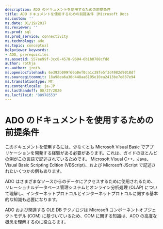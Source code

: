 ```yaml
---
description: ADO のドキュメントを使用するための前提条件
title: ADO ドキュメントを使用するための前提条件 |Microsoft Docs
ms.custom: ''
ms.date: 01/19/2017
ms.reviewer: ''
ms.prod: sql
ms.prod_service: connectivity
ms.technology: ado
ms.topic: conceptual
helpviewer_keywords:
- ADO, prerequisites
ms.assetid: 557ee99f-3cc8-4578-9694-6b1b0788cfdd
author: rothja
ms.author: jroth
ms.openlocfilehash: 6e392b099f66b0ef0ca1c38fe5f3d4982d9018df
ms.sourcegitcommit: 18a98ea6a30d448aa6195e10ea2413be7e837e94
ms.translationtype: MT
ms.contentlocale: ja-JP
ms.lasthandoff: 08/27/2020
ms.locfileid: "88978553"
---
```

# <a name="prerequisites-for-using-the-ado-documentation"></a>ADO のドキュメントを使用するための前提条件
このドキュメントを使用するには、少なくとも Microsoft Visual Basic でアプリケーションを開発する経験がある必要があります。これは、ガイドのほとんどの例がこの言語で記述されているためです。 Microsoft Visual C++、Java、Visual Basic Scripting Edition (VBScript)、および Microsoft JScript で記述されたいくつかの例もあります。  
  
 ADO はさまざまなソースからのデータにアクセスするために使用されるため、リレーショナルデータベース管理システムとオンライン分析処理 (OLAP) について理解し、インターネットプロトコルとインターネットプロトコルに関する基本的な知識も必要になります。  
  
 ADO および関連する OLE DB テクノロジは Microsoft コンポーネントオブジェクトモデル (COM) に基づいているため、COM に関する知識は、ADO の高度な概念を理解するのに役立ちます。
